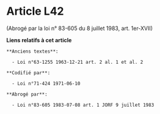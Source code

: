 # Article L42

(Abrogé par la loi n° 83-605 du 8 juillet 1983, art. 1er-XVII)

**Liens relatifs à cet article**

	**Anciens textes**:

	  - Loi n°63-1255 1963-12-21 art. 2 al. 1 et al. 2

	**Codifié par**:

	  - Loi n°71-424 1971-06-10

	**Abrogé par**:

	  - Loi n°83-605 1983-07-08 art. 1 JORF 9 juillet 1983

